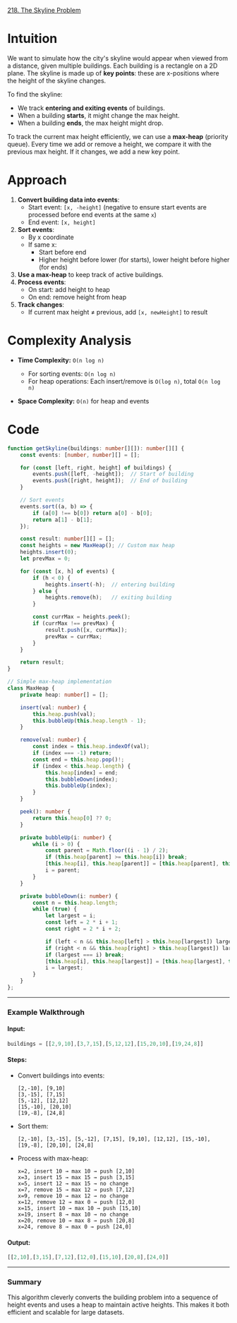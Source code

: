 [218. The Skyline Problem](https://leetcode.com/problems/the-skyline-problem/)

# Intuition

We want to simulate how the city's skyline would appear when viewed from a distance, given multiple buildings. Each building is a rectangle on a 2D plane. The skyline is made up of **key points**: these are x-positions where the height of the skyline changes.

To find the skyline:
* We track **entering and exiting events** of buildings.
* When a building **starts**, it might change the max height.
* When a building **ends**, the max height might drop.

To track the current max height efficiently, we can use a **max-heap** (priority queue). Every time we add or remove a height, we compare it with the previous max height. If it changes, we add a new key point.

# Approach

1. **Convert building data into events**:
   * Start event: `[x, -height]` (negative to ensure start events are processed before end events at the same `x`)
   * End event: `[x, height]`
2. **Sort events**:
   * By x coordinate
   * If same x:
     * Start before end
     * Higher height before lower (for starts), lower height before higher (for ends)
3. **Use a max-heap** to keep track of active buildings.
4. **Process events**:
   * On start: add height to heap
   * On end: remove height from heap
5. **Track changes**:
   * If current max height ≠ previous, add `[x, newHeight]` to result

# Complexity Analysis

* **Time Complexity:** `O(n log n)`
  * For sorting events: `O(n log n)`
  * For heap operations: Each insert/remove is `O(log n)`, total `O(n log n)`

* **Space Complexity:** `O(n)` for heap and events

# Code

```typescript
function getSkyline(buildings: number[][]): number[][] {
    const events: [number, number][] = [];

    for (const [left, right, height] of buildings) {
        events.push([left, -height]);  // Start of building
        events.push([right, height]);  // End of building
    }

    // Sort events
    events.sort((a, b) => {
        if (a[0] !== b[0]) return a[0] - b[0];
        return a[1] - b[1];
    });

    const result: number[][] = [];
    const heights = new MaxHeap(); // Custom max heap
    heights.insert(0);
    let prevMax = 0;

    for (const [x, h] of events) {
        if (h < 0) {
            heights.insert(-h);  // entering building
        } else {
            heights.remove(h);   // exiting building
        }

        const currMax = heights.peek();
        if (currMax !== prevMax) {
            result.push([x, currMax]);
            prevMax = currMax;
        }
    }

    return result;
}

// Simple max-heap implementation
class MaxHeap {
    private heap: number[] = [];

    insert(val: number) {
        this.heap.push(val);
        this.bubbleUp(this.heap.length - 1);
    }

    remove(val: number) {
        const index = this.heap.indexOf(val);
        if (index === -1) return;
        const end = this.heap.pop()!;
        if (index < this.heap.length) {
            this.heap[index] = end;
            this.bubbleDown(index);
            this.bubbleUp(index);
        }
    }

    peek(): number {
        return this.heap[0] ?? 0;
    }

    private bubbleUp(i: number) {
        while (i > 0) {
            const parent = Math.floor((i - 1) / 2);
            if (this.heap[parent] >= this.heap[i]) break;
            [this.heap[i], this.heap[parent]] = [this.heap[parent], this.heap[i]];
            i = parent;
        }
    }

    private bubbleDown(i: number) {
        const n = this.heap.length;
        while (true) {
            let largest = i;
            const left = 2 * i + 1;
            const right = 2 * i + 2;

            if (left < n && this.heap[left] > this.heap[largest]) largest = left;
            if (right < n && this.heap[right] > this.heap[largest]) largest = right;
            if (largest === i) break;
            [this.heap[i], this.heap[largest]] = [this.heap[largest], this.heap[i]];
            i = largest;
        }
    }
};

```

---

### **Example Walkthrough**

#### Input:

```ts
buildings = [[2,9,10],[3,7,15],[5,12,12],[15,20,10],[19,24,8]]
```

#### Steps:

* Convert buildings into events:

  ```
  [2,-10], [9,10]
  [3,-15], [7,15]
  [5,-12], [12,12]
  [15,-10], [20,10]
  [19,-8], [24,8]
  ```
* Sort them:

  ```
  [2,-10], [3,-15], [5,-12], [7,15], [9,10], [12,12], [15,-10], [19,-8], [20,10], [24,8]
  ```
* Process with max-heap:

  ```
  x=2, insert 10 → max 10 → push [2,10]
  x=3, insert 15 → max 15 → push [3,15]
  x=5, insert 12 → max 15 → no change
  x=7, remove 15 → max 12 → push [7,12]
  x=9, remove 10 → max 12 → no change
  x=12, remove 12 → max 0 → push [12,0]
  x=15, insert 10 → max 10 → push [15,10]
  x=19, insert 8 → max 10 → no change
  x=20, remove 10 → max 8 → push [20,8]
  x=24, remove 8 → max 0 → push [24,0]
  ```

#### Output:

```ts
[[2,10],[3,15],[7,12],[12,0],[15,10],[20,8],[24,0]]
```

---

### **Summary**

This algorithm cleverly converts the building problem into a sequence of height events and uses a heap to maintain active heights. This makes it both efficient and scalable for large datasets.
